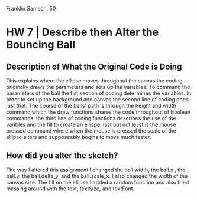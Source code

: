 Franklin Samson, 50

# HW 7 | Describe then Alter the Bouncing Ball

## Description of What the Original Code is Doing

This explains where the ellipse moves throughout the canvas the coding originally draws the parameters and sets up the variables. To command the parameters of the ball the fist section of coding determines the variables. In order to set up the background and canvas the second line of coding does just that. The course of the balls' path is through the height and width command which the draw functions shares the code throughout of Boolean commands. the third line of coding functions describes the use of the varibles and the fill to create an ellispe. last but not least is the mouse pressed command where when the mouse is pressed the scale of the ellipse alters and supposeably begins to move much faster.


## How did you alter the sketch?
The way I altered this assignment I changed the ball width, the ball.x , the ball.y, the ball.delta_y, and the ball.scale_x. I also changed the width of the canvas size. The fill on the ellipse I added a random function and also tried messing around with the text, textSize, and textFont.
